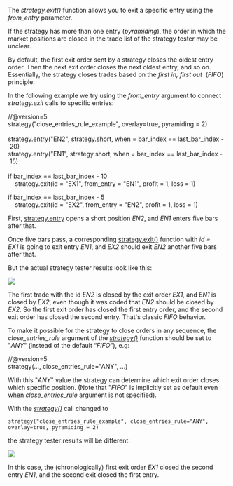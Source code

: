 The _strategy.exit()_ function allows you to exit a specific entry using the _from\_entry_ parameter.

If the strategy has more than one entry (_pyramiding_), the order in which the market positions are closed in the trade list of the strategy tester may be unclear. 

By default, the first exit order sent by a strategy closes the oldest entry order. Then the next exit order closes the next oldest entry, and so on. Essentially, the strategy closes trades based on the _first in, first out_  (_FIFO_) principle.

In the following example we try using the _from\_entry_ argument to connect _strategy.exit_ calls to specific entries:

//@version=5  
strategy("close\_entries\_rule\_example", overlay\=true, pyramiding \= 2)  
   
strategy.entry("EN2", strategy.short, when \= bar\_index \== last\_bar\_index \- 20)  
strategy.entry("EN1", strategy.short, when \= bar\_index \== last\_bar\_index \- 15)  
   
if bar\_index \== last\_bar\_index \- 10  
    strategy.exit(id \= "EX1", from\_entry \= "EN1", profit \= 1, loss \= 1)  
  
if bar\_index \== last\_bar\_index \- 5  
    strategy.exit(id \= "EX2", from\_entry \= "EN2", profit \= 1, loss \= 1)  

First, [strategy.entry](https://www.tradingview.com/pine-script-reference/v5/#fun_strategy{dot}entry) opens a short position _EN2_, and _EN1_ enters five bars after that.

Once five bars pass, a corresponding [strategy.exit()](https://www.tradingview.com/pine-script-reference/v5/#fun_strategy{dot}exit) function with _id = EX1_ is going to exit entry _EN1_, and _EX2_ should exit _EN2_ another five bars after that.

But the actual strategy tester results look like this:

![](https://s3.amazonaws.com/cdn.freshdesk.com/data/helpdesk/attachments/production/43325971947/original/83JWZO9Mbav6nmVBGVxMF4PBEPwV4EtUZw.png?1653303921)

The first trade with the id _EN2_ is closed by the exit order _EX1_, and _EN1_ is closed by _EX2_, even though it was coded that _EN2_ should be closed by _EX2_. So the first exit order has closed the first entry order, and the second exit order has closed the second entry. That's classic _FIFO_ behavior.

To make it possible for the strategy to close orders in any sequence, the _close\_entries\_rule_ argument of the [_strategy()_](https://www.tradingview.com/pine-script-reference/v5/#fun_strategy) function should be set to "_ANY_" (instead of the default “_FIFO_”), e.g: 

//@version=5  
strategy(..., close\_entries\_rule\="ANY", ...)  

With this "_ANY_" value the strategy can determine which exit order closes which specific position. (Note that "_FIFO_" is implicitly set as default even when _close\_entries\_rule_ argument is not specified).

With the _[strategy()](https://www.tradingview.com/pine-script-reference/v5/#fun_strategy)_ call changed to

```
strategy("close_entries_rule_example", close_entries_rule="ANY",  overlay=true, pyramiding = 2)
```

the strategy tester results will be different:

![](https://s3.amazonaws.com/cdn.freshdesk.com/data/helpdesk/attachments/production/43325973338/original/Je_C-WiwnD48sNOZqERzk49WFKGFVV5aAA.png?1653304140)

In this case, the (chronologically) first exit order _EX1_ closed the second entry _EN1_, and the second exit closed the first entry.